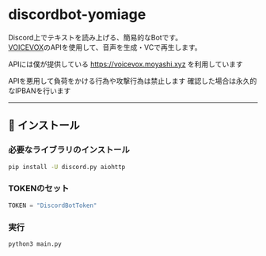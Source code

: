 # discordbot-yomiage

Discord上でテキストを読み上げる、簡易的なBotです。  
[VOICEVOX](https://voicevox.hiroshiba.jp/)のAPIを使用して、音声を生成・VCで再生します。

APIには僕が提供している https://voicevox.moyashi.xyz を利用しています

APIを悪用して負荷をかける行為や攻撃行為は禁止します
確認した場合は永久的なIPBANを行います

---

## 🔧 インストール

### 必要なライブラリのインストール

```bash
pip install -U discord.py aiohttp
```
### TOKENのセット
```python
TOKEN = "DiscordBotToken"
```

### 実行
```bash
python3 main.py
```
